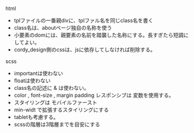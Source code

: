 html 
- tplファイルの一番親divに、tplファル名を同じclass名を書く
- class名は、aboutページ独自の名称を使う
- 小要素のdomには、親要素の名前を踏襲した名称にする。長すぎたら短調にしてよい。
- cordy_design側のcssは、jsに依存してしなければ削除する。

scss
- importantは使わない
- floatは使わない
- class名の記述に & は使わない。
- color , font-size , margin padding レスポンシブは 変数を使用する。
- スタイリングは モバイルファースト
- min-widt で拡張するスタイリングにする
- tabletも考慮する。
- scssの階層は3階層までを目安にする
